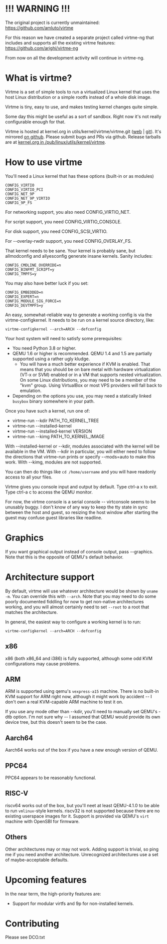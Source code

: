 !!! WARNING !!!
===============

The original project is currently unmaintained:
https://github.com/amluto/virtme

For this reason we have created a separate project called virtme-ng that
includes and supports all the existing virtme features:
https://github.com/arighi/virtme-ng

From now on all the development activity will continue in virtme-ng.

What is virtme?
===============

Virtme is a set of simple tools to run a virtualized Linux kernel that
uses the host Linux distribution or a simple rootfs instead of a whole
disk image.

Virtme is tiny, easy to use, and makes testing kernel changes quite simple.

Some day this might be useful as a sort of sandbox.  Right now it's not
really configurable enough for that.

Virtme is hosted at kernel.org in utils/kernel/virtme/virtme.git ([web][korg-web] | [git][korg-git]).  It's mirrored [on github][github].  Please submit bugs
and PRs via github.  Release tarballs are at [kernel.org in /pub/linux/utils/kernel/virtme][korg-releases].

[korg-web]: https://git.kernel.org/cgit/utils/kernel/virtme/virtme.git "virtme on kernel.org"
[korg-git]: git://git.kernel.org/pub/scm/utils/kernel/virtme/virtme.git "git address"
[korg-releases]: https://mirrors.edge.kernel.org/pub/linux/utils/kernel/virtme/releases/ "virtme releases on kernel.org"
[github]: https://github.com/amluto/virtme

How to use virtme
=================

You'll need a Linux kernel that has these options (built-in or as modules)

    CONFIG_VIRTIO
    CONFIG_VIRTIO_PCI
    CONFIG_NET_9P
    CONFIG_NET_9P_VIRTIO
    CONFIG_9P_FS

For networking support, you also need CONFIG_VIRTIO_NET.

For script support, you need CONFIG_VIRTIO_CONSOLE.

For disk support, you need CONFIG_SCSI_VIRTIO.

For --overlay-rwdir support, you need CONFIG_OVERLAY_FS.

That kernel needs to be sane.  Your kernel is probably sane, but allmodconfig and allyesconfig generate insane kernels.  Sanity includes:

    CONFIG_CMDLINE_OVERRIDE=n
    CONFIG_BINFMT_SCRIPT=y
    CONFIG_TMPFS=y

You may also have better luck if you set:

    CONFIG_EMBEDDED=n
    CONFIG_EXPERT=n
    CONFIG_MODULE_SIG_FORCE=n
    CONFIG_DEVTMPFS=y

An easy, somewhat-reliable way to generate a working config is via
the virtme-configkernel. It needs to be run on a kernel source directory,
like:

    virtme-configkernel --arch=ARCH --defconfig

Your host system will need to satisfy some prerequisites:

* You need Python 3.8 or higher.
* QEMU 1.6 or higher is recommended.  QEMU 1.4 and 1.5 are partially supported using a rather ugly kludge.
  * You will have a much better experience if KVM is enabled.  That means that you should be on bare metal with hardware virtualization (VT-x or SVM) enabled or in a VM that supports nested virtualization.  On some Linux distributions, you may need to be a member of the "kvm" group.  Using VirtualBox or most VPS providers will fall back to emulation.
* Depending on the options you use, you may need a statically linked `busybox` binary somewhere in your path.

Once you have such a kernel, run one of:

* virtme-run --kdir PATH_TO_KERNEL_TREE
* virtme-run --installed-kernel
* virtme-run --installed-kernel VERSION
* virtme-run --kimg PATH_TO_KERNEL_IMAGE

With --installed-kernel or --kdir, modules associated with the kernel will be available in the VM.  With --kdir in particular, you will either need to follow the directions that virtme-run prints or specify --mods=auto to make this work.  With --kimg, modules are not supported.

You can then do things like `cd /home/username` and you will have readonly
access to all your files.

Virtme gives you console input and output by default.  Type ctrl-a x to exit.
Type ctrl-a c to access the QEMU monitor.

For now, the virtme console is a serial console -- virtconsole seems to be unusably buggy.  I don't know of any way to keep the tty state in sync between the host and guest, so resizing the host window after starting the guest may confuse guest libraries like readline.

Graphics
========

If you want graphical output instead of console output, pass --graphics.  Note that this is the opposite of QEMU's default behavior.

Architecture support
====================

By default, virtme will use whatever architecture would be shown by `uname -m`.  You can override this with `--arch`.  Note that you may need to do some poorly documented fiddling for now to get non-native architectures working, and you will almost certainly need to set `--root` to a root that matches the architecture.

In general, the easiest way to configure a working kernel is to run:

    virtme-configkernel --arch=ARCH --defconfig

x86
---

x86 (both x86_64 and i386) is fully supported, although some odd KVM configurations may cause problems.

ARM
---

ARM is supported using qemu's `vexpress-a15` machine.  There is no built-in KVM support for ARM right now, although it might work by accident -- I don't own a real KVM-capable ARM machine to test it on.

If you use any mode other than --kdir, you'll need to manually set QEMU's -dtb option.  I'm not sure why -- I assumed that QEMU would provide its own device tree, but this doesn't seem to be the case.

Aarch64
-------

Aarch64 works out of the box if you have a new enough version of QEMU.

PPC64
-----

PPC64 appears to be reasonably functional.

RISC-V
------

riscv64 works out of the box, but you'll neet at least QEMU-4.1.0 to be
able to run `vmlinux`-style kernels.  riscv32 is not supported because
there are no existing userspace images for it.  Support is provided via
QEMU's `virt` machine with OpenSBI for firmware.

Others
------

Other architectures may or may not work.  Adding support is trivial, so ping me if you need another architecture.  Unrecognized architectures use a set of maybe-acceptable defaults.

Upcoming features
=================

In the near term, the high-priority features are:

* Support for modular virtfs and 9p for non-installed kernels.

Contributing
============

Please see DCO.txt
